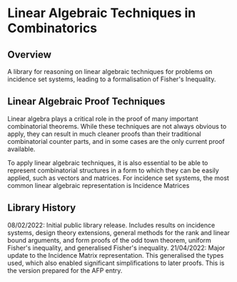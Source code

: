 # Linear Algebraic Techniques in Combinatorics

## Overview
A library for reasoning on linear algebraic techniques for problems on incidence set systems, leading to a formalisation of Fisher's Inequality.

## Linear Algebraic Proof Techniques

Linear algebra plays a critical role in the proof of many important combinatorial theorems. While these techniques are not always obvious to apply, they can result in much cleaner proofs than their traditional combinatorial counter parts, and in some cases are the only current proof available. 

To apply linear algebraic techniques, it is also essential to be able to represent combinatorial structures in a form to which they can be easily applied, such as vectors and matrices. For incidence set systems, the most common linear algebraic representation is Incidence Matrices

## Library History
08/02/2022: Initial public library release. Includes results on incidence systems, design theory extensions, general methods for the rank and linear bound arguments, and form proofs of the odd town theorem, uniform Fisher's inequality, and generalised Fisher's inequality. 
21/04/2022: Major update to the Incidence Matrix representation. This generalised the types used, 
which also enabled significant simplifications to later proofs. This is the version prepared for the AFP entry. 

